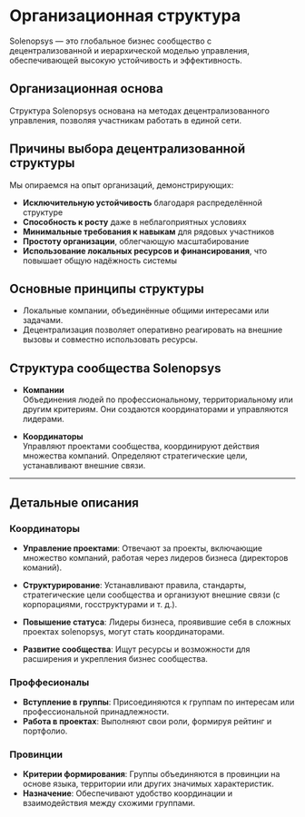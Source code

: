 # Организационная структура

Solenopsys — это  глобальное бизнес сообщество с децентрализованной и иерархической моделью управления, обеспечивающей высокую устойчивость и эффективность.

## Организационная основа

Структура Solenopsys основана на методах децентрализованного управления, позволяя участникам работать в единой сети. 

## Причины выбора децентрализованной структуры

Мы опираемся на опыт организаций, демонстрирующих:

- **Исключительную устойчивость** благодаря распределённой структуре  
- **Способность к росту** даже в неблагоприятных условиях  
- **Минимальные требования к навыкам** для рядовых участников  
- **Простоту организации**, облегчающую масштабирование  
- **Использование локальных ресурсов и финансирования**, что повышает общую надёжность системы  


## Основные принципы структуры

- Локальные компании, объединённые общими интересами или задачами.    
- Децентрализация позволяет оперативно реагировать на внешние вызовы и совместно использовать ресурсы.  

## Структура сообщества Solenopsys

- **Компании**  
   Объединения людей по профессиональному, территориальному или другим критериям. Они создаются координаторами и управляются лидерами.

- **Координаторы**  
   Управляют проектами сообщества, координируют действия множества компаний. Определяют стратегические цели, устанавливают внешние связи.



---

## Детальные описания

### Координаторы

- **Управление проектами**: Отвечают за проекты, включающие множество компаний, работая через лидеров бизнеса (директоров команий).  
- **Структурирование**: Устанавливают правила, стандарты, стратегические цели сообщества и организуют внешние связи (с корпорациями, госструктурами и т. д.).  

- **Повышение статуса**: Лидеры бизнеса, проявившие себя в сложных  проектах solenopsys, могут стать координаторами.  
- **Развитие сообщества**: Ищут ресурсы и возможности для расширения и укрепления бизнес сообщества.  

 
### Проффесионалы

- **Вступление в группы**: Присоединяются к группам по интересам или профессиональной принадлежности.  
- **Работа в проектах**: Выполняют свои роли, формируя рейтинг и портфолио.   

### Провинции

- **Критерии формирования**: Группы объединяются в провинции на основе языка, территории или других значимых характеристик.  
- **Назначение**: Обеспечивают удобство координации и взаимодействия между схожими группами.  

 